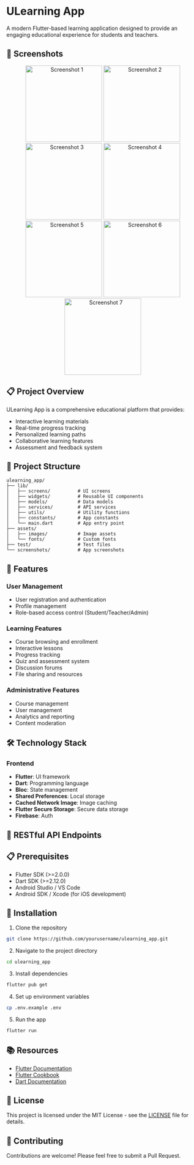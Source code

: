 # ULearning App

A modern Flutter-based learning application designed to provide an engaging educational experience for students and teachers.

## 📱 Screenshots

<div align="center">
  <img src="screenshots/z6567604721928_973a532ecfea849f8d8f2b89f78a7858.jpg" width="200" alt="Screenshot 1"/>
  <img src="screenshots/z6567601253923_0972e94f9f1d275048299d3f42254deb.jpg" width="200" alt="Screenshot 2"/>
  <img src="screenshots/z6567593721821_ca581f078a618b654abf9b99e8eaabe5.jpg" width="200" alt="Screenshot 3"/>
  <img src="screenshots/z6567590830591_98dc6d0a54ba94905d67111865e611c7.jpg" width="200" alt="Screenshot 4"/>
  <img src="screenshots/z6567588655094_fa9ed28fed0ae8b5bedea8a11b318b36.jpg" width="200" alt="Screenshot 5"/>
  <img src="screenshots/z6567587347787_7b3307fafb2a32b3e5d85f8c87d9d931.jpg" width="200" alt="Screenshot 6"/>
  <img src="screenshots/z6567583503003_d4a18d7d5630e386d032c2380949b741.jpg" width="200" alt="Screenshot 7"/>
</div>

## 📋 Project Overview

ULearning App is a comprehensive educational platform that provides:
- Interactive learning materials
- Real-time progress tracking
- Personalized learning paths
- Collaborative learning features
- Assessment and feedback system

## 📁 Project Structure

```
ulearning_app/
├── lib/
│   ├── screens/          # UI screens
│   ├── widgets/          # Reusable UI components
│   ├── models/           # Data models
│   ├── services/         # API services
│   ├── utils/            # Utility functions
│   ├── constants/        # App constants
│   └── main.dart         # App entry point
├── assets/
│   ├── images/           # Image assets
│   └── fonts/            # Custom fonts
├── test/                 # Test files
└── screenshots/          # App screenshots
```

## 🚀 Features

### User Management
- User registration and authentication
- Profile management
- Role-based access control (Student/Teacher/Admin)

### Learning Features
- Course browsing and enrollment
- Interactive lessons
- Progress tracking
- Quiz and assessment system
- Discussion forums
- File sharing and resources

### Administrative Features
- Course management
- User management
- Analytics and reporting
- Content moderation

## 🛠️ Technology Stack

### Frontend
- **Flutter**: UI framework
- **Dart**: Programming language
- **Bloc**: State management
- **Shared Preferences**: Local storage
- **Cached Network Image**: Image caching
- **Flutter Secure Storage**: Secure data storage
- **Firebase**: Auth


## 🔌 RESTful API Endpoints

## 📋 Prerequisites

- Flutter SDK (>=2.0.0)
- Dart SDK (>=2.12.0)
- Android Studio / VS Code
- Android SDK / Xcode (for iOS development)

## 🔧 Installation

1. Clone the repository
```bash
git clone https://github.com/yourusername/ulearning_app.git
```

2. Navigate to the project directory
```bash
cd ulearning_app
```

3. Install dependencies
```bash
flutter pub get
```

4. Set up environment variables
```bash
cp .env.example .env
```

5. Run the app
```bash
flutter run
```

## 📚 Resources

- [Flutter Documentation](https://docs.flutter.dev/)
- [Flutter Cookbook](https://docs.flutter.dev/cookbook)
- [Dart Documentation](https://dart.dev/guides)

## 📝 License

This project is licensed under the MIT License - see the [LICENSE](LICENSE) file for details.

## 🤝 Contributing

Contributions are welcome! Please feel free to submit a Pull Request.

